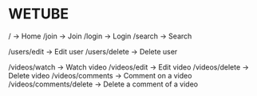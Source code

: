# WETUBE

/       -> Home
/join   -> Join
/login  -> Login
/search -> Search

/users/edit     -> Edit user
/users/delete   -> Delete user

/videos/watch    -> Watch video
/videos/edit     -> Edit video
/videos/delete   -> Delete video
/videos/comments         -> Comment on a video
/videos/comments/delete  -> Delete a comment of a video